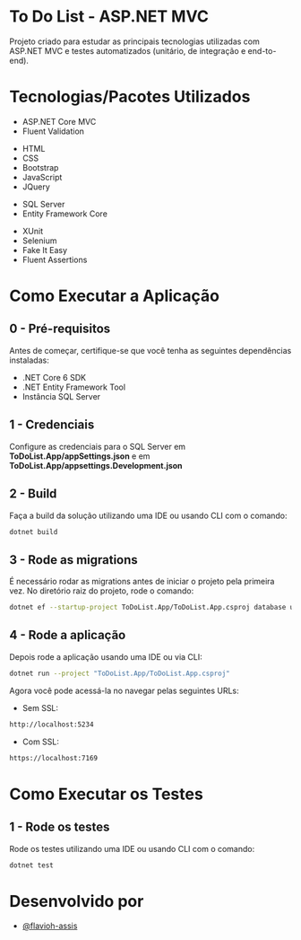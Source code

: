 # To Do List - ASP.NET MVC

Projeto criado para estudar as principais tecnologias utilizadas com ASP.NET MVC e testes automatizados (unitário, de integração e end-to-end).

# Tecnologias/Pacotes Utilizados
- ASP.NET Core MVC
- Fluent Validation
  
* HTML
* CSS
* Bootstrap
* JavaScript
* JQuery
  
- SQL Server
- Entity Framework Core
  
* XUnit
* Selenium
* Fake It Easy
* Fluent Assertions

# Como Executar a Aplicação

## 0 - Pré-requisitos
 Antes de começar, certifique-se que você tenha as seguintes dependências instaladas:
  * .NET Core 6 SDK
  * .NET Entity Framework Tool
  * Instância SQL Server

## 1 - Credenciais
Configure as credenciais para o SQL Server em **ToDoList.App/appSettings.json** e em **ToDoList.App/appsettings.Development.json**

## 2 - Build
Faça a build da solução utilizando uma IDE ou usando CLI com o comando:
```sh
dotnet build
```

## 3 - Rode as migrations
É necessário rodar as migrations antes de iniciar o projeto pela primeira vez. No diretório raiz do projeto, rode o comando:
```sh
dotnet ef --startup-project ToDoList.App/ToDoList.App.csproj database update
```

## 4 - Rode a aplicação
Depois rode a aplicação usando uma IDE ou via CLI:
```sh
dotnet run --project "ToDoList.App/ToDoList.App.csproj"
```

Agora você pode acessá-la no navegar pelas seguintes URLs:
* Sem SSL:
```sh
http://localhost:5234
```
* Com SSL:
```sh
https://localhost:7169
```

# Como Executar os Testes

## 1 - Rode os testes
Rode os testes utilizando uma IDE ou usando CLI com o comando:
```sh
dotnet test
```

# Desenvolvido por
- [@flavioh-assis](https://github.com/flavioh-assis)
